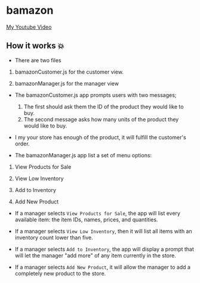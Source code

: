 # bamazon

[My Youtube Video](https://youtu.be/-rY2mxBcP5c)

## How it works :boom:

* There are two files

1. bamazonCustomer.js for the customer view.

2. bamazonManager.js for the manager view

* The bamazonCustomer.js app prompts users with two messages;

   1. The first should ask them the ID of the product they would like to buy.
   2. The second message asks how many units of the product they would like to buy.

* I my your store has enough of the product, it will fulfill the customer's order.

* The bamazonManager.js app list a set of menu options:

1. View Products for Sale

2. View Low Inventory

3. Add to Inventory

4. Add New Product


* If a manager selects `View Products for Sale`, the app will list every available item: the item IDs, names, prices, and quantities.

* If a manager selects `View Low Inventory`, then it will list all items with an inventory count lower than five.

* If a manager selects `Add to Inventory`, the app will display a prompt that will let the manager "add more" of any item currently in the store.

* If a manager selects `Add New Product`, it will allow the manager to add a completely new product to the store.